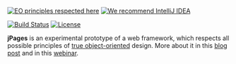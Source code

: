 [![EO principles respected here](http://www.elegantobjects.org/badge.svg)](http://www.elegantobjects.org)
[![We recommend IntelliJ IDEA](http://www.elegantobjects.org/intellij-idea.svg)](https://www.jetbrains.com/idea/)

[![Build Status](https://travis-ci.org/yegor256/jpages.svg)](https://travis-ci.org/yegor256/jpages)
[![License](https://img.shields.io/badge/license-MIT-green.svg)](https://github.com/yegor256/jpages/blob/master/LICENSE.txt)

**jPages** is an experimental prototype of a web framework,
which respects all possible principles of
[true object-oriented](http://www.yegor256.com/2014/11/20/seven-virtues-of-good-object.html)
design. More about it in this
[blog post](https://www.yegor256.com/2019/03/26/jpages.html)
and in this [webinar](https://www.youtube.com/watch?v=bVzEPOZ_mDU).
